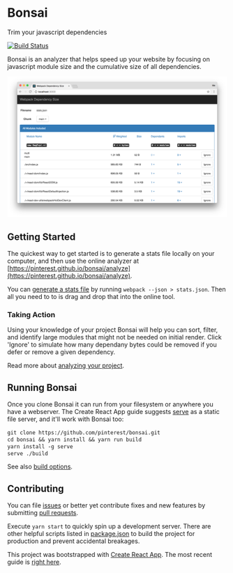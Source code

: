 # Bonsai

Trim your javascript dependencies

[![Build Status](https://travis-ci.org/pinterest/bonsai.svg?branch=master)](https://travis-ci.org/pinterest/bonsai)

Bonsai is an analyzer that helps speed up your website by focusing on javascript module size and the cumulative size of all dependencies.

![What Bonsai looks like](bonsai-interface.png)

## Getting Started

The quickest way to get started is to generate a stats file locally on your computer, and then use the online analyzer at [https://pinterest.github.io/bonsai/analyze](https://pinterest.github.io/bonsai/analyze).

You can [generate a stats file](stats-files.md) by running `webpack --json > stats.json`. Then all you need to to is drag and drop that into the online tool.

### Taking Action

Using your knowledge of your project Bonsai will help you can sort, filter, and identify large modules that might not be needed on initial render. Click 'Ignore' to simulate how many dependany bytes could be removed if you defer or remove a given dependency.

Read more about [analyzing your project](analyzing.md).

## Running Bonsai

Once you clone Bonsai it can run from your filesystem or anywhere you have a webserver. The Create React App guide suggests [serve](https://github.com/zeit/serve) as a static file server, and it'll work with Bonsai too:

```
git clone https://github.com/pinterest/bonsai.git
cd bonsai && yarn install && yarn run build
yarn install -g serve
serve ./build
```

See also [build options](build-options.md).

## Contributing

You can file [issues](https://github.com/pinterest/bonsai/issues) or better yet contribute fixes and new features by submitting [pull requests](https://github.com/pinterest/bonsai/pulls).

Execute `yarn start` to quickly spin up a development server. There are other helpful scripts listed in [package.json](https://github.com/pinterest/bonsai/blob/master/package.json) to build the project for production and prevent accidental breakages.

This project was bootstrapped with [Create React App](https://github.com/facebookincubator/create-react-app). The most recent guide is [right here](https://github.com/facebookincubator/create-react-app/blob/master/packages/react-scripts/template/README.md).
